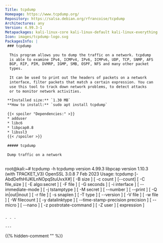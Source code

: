 ```yaml
---
Title: tcpdump
Homepage: https://www.tcpdump.org/
Repository: https://salsa.debian.org/rfrancoise/tcpdump
Architectures: any
Version: 4.99.3-1
Metapackages: kali-linux-core kali-linux-default kali-linux-everything kali-linux-headless kali-linux-large kali-linux-nethunter kali-tools-forensics kali-tools-information-gathering kali-tools-respond kali-tools-sniffing-spoofing 
Icon: images/tcpdump-logo.svg
PackagesInfo: |
 ### tcpdump
 
  This program allows you to dump the traffic on a network. tcpdump
  is able to examine IPv4, ICMPv4, IPv6, ICMPv6, UDP, TCP, SNMP, AFS
  BGP, RIP, PIM, DVMRP, IGMP, SMB, OSPF, NFS and many other packet
  types.
   
  It can be used to print out the headers of packets on a network
  interface, filter packets that match a certain expression. You can
  use this tool to track down network problems, to detect attacks
  or to monitor network activities.
 
 **Installed size:** `1.30 MB`  
 **How to install:** `sudo apt install tcpdump`  
 
 {{< spoiler "Dependencies:" >}}
 * adduser
 * libc6 
 * libpcap0.8 
 * libssl3 
 {{< /spoiler >}}
 
 ##### tcpdump
 
 Dump traffic on a network
 
 ```
 root@kali:~# tcpdump -h
 tcpdump version 4.99.3
 libpcap version 1.10.3 (with TPACKET_V3)
 OpenSSL 3.0.8 7 Feb 2023
 Usage: tcpdump [-AbdDefhHIJKlLnNOpqStuUvxX#] [ -B size ] [ -c count ] [--count]
 		[ -C file_size ] [ -E algo:secret ] [ -F file ] [ -G seconds ]
 		[ -i interface ] [ --immediate-mode ] [ -j tstamptype ]
 		[ -M secret ] [ --number ] [ --print ] [ -Q in|out|inout ]
 		[ -r file ] [ -s snaplen ] [ -T type ] [ --version ]
 		[ -V file ] [ -w file ] [ -W filecount ] [ -y datalinktype ]
 		[ --time-stamp-precision precision ] [ --micro ] [ --nano ]
 		[ -z postrotate-command ] [ -Z user ] [ expression ]
 ```
 
 - - -
 
---
```

{{% hidden-comment "<!--Do not edit anything above this line-->" %}}

